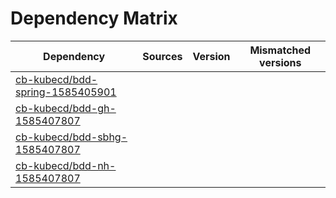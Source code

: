 # Dependency Matrix

Dependency | Sources | Version | Mismatched versions
---------- | ------- | ------- | -------------------
[cb-kubecd/bdd-spring-1585405901](https://github.com/cb-kubecd/bdd-spring-1585405901.git) |  | []() | 
[cb-kubecd/bdd-gh-1585407807](https://github.com/cb-kubecd/bdd-gh-1585407807.git) |  | []() | 
[cb-kubecd/bdd-sbhg-1585407807](https://github.com/cb-kubecd/bdd-sbhg-1585407807.git) |  | []() | 
[cb-kubecd/bdd-nh-1585407807](https://github.com/cb-kubecd/bdd-nh-1585407807.git) |  | []() | 
